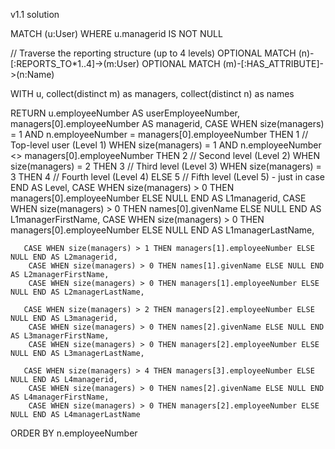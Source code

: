 v1.1 solution

MATCH (u:User)
WHERE u.managerid IS NOT NULL

// Traverse the reporting structure (up to 4 levels)
OPTIONAL MATCH (n)-[:REPORTS_TO*1..4]->(m:User)
OPTIONAL MATCH (m)-[:HAS_ATTRIBUTE]->(n:Name)

WITH u, collect(distinct m) as managers, collect(distinct n) as names

RETURN 
    u.employeeNumber AS userEmployeeNumber, managers[0].employeeNumber AS managerid, 
       CASE 
        WHEN size(managers) = 1 AND n.employeeNumber = managers[0].employeeNumber THEN 1   // Top-level user (Level 1)
        WHEN size(managers) = 1 AND n.employeeNumber <> managers[0].employeeNumber THEN 2   // Second level (Level 2)
        WHEN size(managers) = 2 THEN 3   // Third level (Level 3)
        WHEN size(managers) = 3 THEN 4   // Fourth level (Level 4)
        ELSE 5                           // Fifth level (Level 5) - just in case
     END AS Level,
        CASE WHEN size(managers) > 0 THEN managers[0].employeeNumber ELSE NULL END AS L1managerid,
        CASE WHEN size(managers) > 0 THEN names[0].givenName ELSE NULL END AS L1managerFirstName,
        CASE WHEN size(managers) > 0 THEN managers[0].employeeNumber ELSE NULL END AS L1managerLastName,

       CASE WHEN size(managers) > 1 THEN managers[1].employeeNumber ELSE NULL END AS L2managerid,
        CASE WHEN size(managers) > 0 THEN names[1].givenName ELSE NULL END AS L2managerFirstName,
        CASE WHEN size(managers) > 0 THEN managers[1].employeeNumber ELSE NULL END AS L2managerLastName,

       CASE WHEN size(managers) > 2 THEN managers[2].employeeNumber ELSE NULL END AS L3managerid,
        CASE WHEN size(managers) > 0 THEN names[2].givenName ELSE NULL END AS L3managerFirstName,
        CASE WHEN size(managers) > 0 THEN managers[2].employeeNumber ELSE NULL END AS L3managerLastName,

       CASE WHEN size(managers) > 4 THEN managers[3].employeeNumber ELSE NULL END AS L4managerid,
        CASE WHEN size(managers) > 0 THEN names[2].givenName ELSE NULL END AS L4managerFirstName,
        CASE WHEN size(managers) > 0 THEN managers[2].employeeNumber ELSE NULL END AS L4managerLastName
ORDER BY n.employeeNumber

